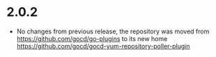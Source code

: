 # 2.0.2

- No changes from previous release, the repository was moved from https://github.com/gocd/go-plugins to its new home https://github.com/gocd/gocd-yum-repository-poller-plugin
